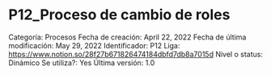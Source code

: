 # P12_Proceso de cambio de roles

Categoría: Procesos
Fecha de creación: April 22, 2022
Fecha de última modificación: May 29, 2022
Identificador: P12
Liga: https://www.notion.so/28f27b671826474184dbfd7db8a7015d
Nivel o status: Dinámico
Se utiliza?: Yes
Última versión: 1.0